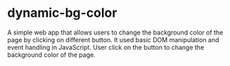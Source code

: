 # dynamic-bg-color
A simple web app that allows users to change the background color of the page by clicking on different button.
It used basic DOM manipulation and event handling in JavaScript.
User click on the button to change the background color of the page.
